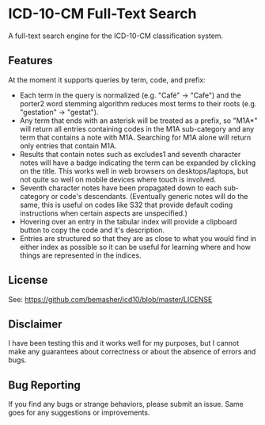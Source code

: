# ICD-10-CM Full-Text Search
A full-text search engine for the ICD-10-CM classification system.

## Features
At the moment it supports queries by term, code, and prefix:
 * Each term in the query is normalized (e.g. "Café" -> "Cafe") and the porter2 word stemming algorithm reduces most terms to their roots (e.g. "gestation" -> "gestat").
 * Any term that ends with an asterisk will be treated as a prefix, so "M1A*" will return all entries containing codes in the M1A sub-category and any term that contains a note with M1A. Searching for M1A alone will return only entries that contain M1A.
 * Results that contain notes such as excludes1 and seventh character notes will have a badge indicating the term can be expanded by clicking on the title. This works well in web browsers on desktops/laptops, but not quite so well on mobile devices where touch is involved.
 * Seventh character notes have been propagated down to each sub-category or code's descendants. (Eventually generic notes will do the same, this is useful on codes like S32 that provide default coding instructions when certain aspects are unspecified.)
 * Hovering over an entry in the tabular index will provide a clipboard button to copy the code and it's description.
 * Entries are structured so that they are as close to what you would find in either index as possible so it can be useful for learning where and how things are represented in the indices.

## License
See: https://github.com/bemasher/icd10/blob/master/LICENSE

## Disclaimer
I have been testing this and it works well for my purposes, but I cannot make any guarantees about correctness or about the absence of errors and bugs.

## Bug Reporting
If you find any bugs or strange behaviors, please submit an issue. Same goes for any suggestions or improvements.